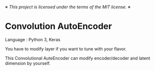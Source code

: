 ※ _This project is licensed under the terms of the MIT license._ ※

# Convolution AutoEncoder

Language : Python 3, Keras

You have to modify layer if you want to tune with your flavor.

This Convolutional AuteEncoder can modify encoder/decoder and latent dimension by yourself.
